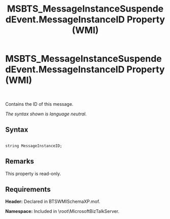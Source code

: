 ﻿---
title: MSBTS_MessageInstanceSuspendedEvent.MessageInstanceID Property (WMI)
TOCTitle: MSBTS_MessageInstanceSuspendedEvent.MessageInstanceID Property (WMI)
ms:assetid: 49b2dab2-9b8f-441e-860d-af1d8bb43c23
ms:mtpsurl: https://msdn.microsoft.com/en-us/library/Aa559963(v=BTS.80)
ms:contentKeyID: 51527822
ms.date: 08/30/2017
mtps_version: v=BTS.80
---

# MSBTS\_MessageInstanceSuspendedEvent.MessageInstanceID Property (WMI)

 

Contains the ID of this message.

*The syntax shown is language neutral.*

## Syntax

``` 
  
string MessageInstanceID;  
```

## Remarks

This property is read-only.

## Requirements

**Header:** Declared in BTSWMISchemaXP.mof.

**Namespace:** Included in \\root\\MicrosoftBizTalkServer.


